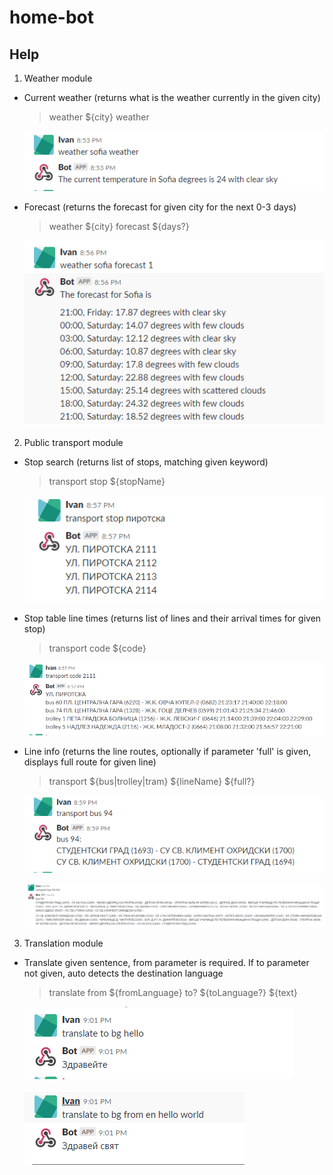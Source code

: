 # home-bot

## Help

1. Weather module
 - Current weather (returns what is the weather currently in the given city)
    > weather ${city} weather
    
    ![Example](imgs/weather-weather.png)
    
 - Forecast (returns the forecast for given city for the next 0-3 days)
    > weather ${city} forecast ${days?}
    
    ![Example](imgs/weather-forecast.png)

2. Public transport module
  - Stop search (returns list of stops, matching given keyword)
    > transport stop ${stopName}
    
    ![Example](imgs/transport-stop.png)

  - Stop table line times (returns list of lines and their arrival times for given stop)
    > transport code ${code}
    
    ![Example](imgs/transport-code.png)
    
  - Line info (returns the line routes, optionally if parameter 'full' is given, displays full route for given line)
    > transport ${bus|trolley|tram} ${lineName} ${full?}
    
    ![Example](imgs/transport-line.png)
    
    ![Example](imgs/transport-line-full.png)
    
3. Translation module
  - Translate given sentence, from parameter is required. If to parameter not given, auto detects the destination language
    > translate from ${fromLanguage} to? ${toLanguage?} ${text}
    
    ![Example](imgs/translate.png)
    
    ![Example](imgs/translate-full.png)
